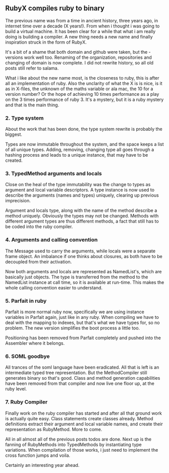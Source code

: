 ## RubyX compiles ruby to binary

The previous name was from a time in ancient history, three years ago, in internet time over
a decade (X years!). From when i thought i was going to build
a virtual machine. It has been clear for a while that what i am really doing is building a
compiler. A new thing needs a new name and finally inspiration struck in the form of RubyX.

It's a bit of a shame that both domain and github were taken, but the - versions work well too.
Renaming of the organization, repositories and changing of domain is now complete. I did not
rewrite history, so all old posts still refer to salama.

What i like about the new name most, is the closeness to ruby, this is after all an implementation
of ruby. Also the unclarity of what the X is is nice, is it as in X-files, the unknown of the
maths variable or ala mac, the 10 for a version number? Or the hope of achieving 10 times
performance as a play on the 3 times performance of ruby 3. It's a mystery, but it is a ruby
mystery and that is the main thing.


### 2. Type system

About the work that has been done, the type system rewrite is probably the biggest.

Types are now immutable throughout the system, and the space keeps a list of all unique types.
Adding, removing, changing type all goes through a hashing process and leads to a unique
instance, that may have to be created.

### 3. TypedMethod arguments and locals

Close on the heal of the type immutability was the change to types as argument and local variable
descriptors. A type instance is now used to describe the arguments (names and types) uniquely,
clearing up previous imprecision.

Argument and locals type, along with the name of the method describe a method uniquely. Obviously
the types may not be changed. Methods with different argument types are thus different methods, a
fact that still has to be coded into the ruby compiler.

### 4. Arguments and calling convention

The Message used to carry the arguments, while locals were a separate frame object. An imbalance
if one thinks about closures, as both have to be decoupled from their activation.

Now both arguments and locals are represented as NamedList's, which are basically just objects.
The type is transferred from the method to the NamedList instance at call time, so it is available
at run-time. This makes the whole calling convention easier to understand.

### 5. Parfait in ruby

Parfait is more normal ruby now, specifically we are using instance variables in Parfait again,
just like in any ruby. When compiling we have to deal with the mapping to indexes, but that's what
we have types for, so no problem. The new version simplifies the boot process a little too.

Positioning has been removed from Parfait completely and pushed into the Assembler where it belongs.

### 6. SOML goodbye

All trances of the soml language have been eradicated. All that is left is an intermediate typed
tree  representation. But the MethodCompiler still generates binary so that's good.
Class and method generation capabilities have been removed from that compiler and now live
one floor up, at the ruby level.  

### 7. Ruby Compiler

Finally work on the ruby compiler has started and after all that ground work is actually quite easy.
Class statements create classes already. Method definitions extract their argument and local
variable names, and create their representation as RubyMethod. More to come.

All in all almost all of the previous posts todos are done. Next up is the fanning of RubyMethods
into TypedMethods by instantiating type variations. When compilation of those works, i just need
to implement the cross function jumps and voila.

Certainly an interesting year ahead.
